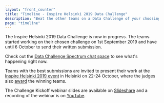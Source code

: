 ```yaml
---
layout: "front_counter"
title: "Timeline - Inspire Helsinki 2019 Data Challenge"
description: "Beat the other teams on a Data Challenge of your choosing in September 2019"
page: "timeline"
---
```

The Inspire Helsinki 2019 Data Challenge is now in progress. The teams started working on their chosen
challenge on 1st September 2019 and have until 6 October to send their written submission.

Check out the [Data Challenge Spectrum chat space](https://spectrum.chat/inspire-helsinki) to see what's happening right now.

Teams with the best submissions are invited to present their work at the
[Inspire Helsinki 2019 event](https://inspire-helsinki-2019.fi/) in Helsinki on 22-24 October, where the judges also
[award](/rules.html) the winning teams.

The Challenge Kickoff webinar slides are available on [Slideshare](https://www.slideshare.net/InspireHelsinki2019/inspire-helsinki-2019-data-challenge-launch-webinar) and a recording of the webinar is on [YouTube](https://www.youtube.com/watch?v=KzuaqJ7gImg).
